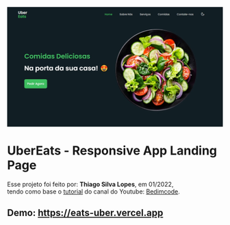 <!---->
<div align="center">
<img src="./ReadMeFiles/app.jpg" align="center">
</div>

# UberEats - Responsive App Landing Page

<p>Esse projeto foi feito por: <strong>Thiago Silva Lopes</strong>, em 01/2022,</br>
tendo como base o <a href="https://www.youtube.com/watch?v=5RIFrZEjURA" target="_blank">tutorial</a>
do canal do Youtube: <a href="https://www.youtube.com/channel/UCgkDs77BoEhMIgRUB4MKrtQ" target="_blank">
Bedimcode</a>.</p>

## Demo: https://eats-uber.vercel.app
